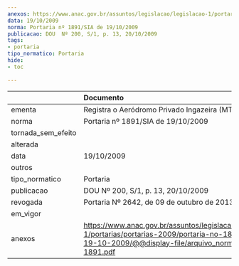 ```yaml
---
anexos: https://www.anac.gov.br/assuntos/legislacao/legislacao-1/portarias/portarias-2009/portaria-no-1891-sia-de-19-10-2009/@@display-file/arquivo_norma/PA2009-1891.pdf
data: 19/10/2009
norma: Portaria nº 1891/SIA de 19/10/2009
publicacao: DOU  Nº 200, S/1, p. 13, 20/10/2009
tags:
- portaria
tipo_normatico: Portaria
hide: 
- toc 
 
---
```


|                    | Documento                                                                                                                                                         |
|:-------------------|:------------------------------------------------------------------------------------------------------------------------------------------------------------------|
| ementa             | Registra o Aeródromo Privado Ingazeira (MT).                                                                                                                      |
| norma              | Portaria nº 1891/SIA de 19/10/2009                                                                                                                                |
| tornada_sem_efeito |                                                                                                                                                                   |
| alterada           |                                                                                                                                                                   |
| data               | 19/10/2009                                                                                                                                                        |
| outros             |                                                                                                                                                                   |
| tipo_normatico     | Portaria                                                                                                                                                          |
| publicacao         | DOU  Nº 200, S/1, p. 13, 20/10/2009                                                                                                                               |
| revogada           | Portaria Nº 2642, de 09 de outubro de 2013                                                                                                                        |
| em_vigor           |                                                                                                                                                                   |
| anexos             | https://www.anac.gov.br/assuntos/legislacao/legislacao-1/portarias/portarias-2009/portaria-no-1891-sia-de-19-10-2009/@@display-file/arquivo_norma/PA2009-1891.pdf |
